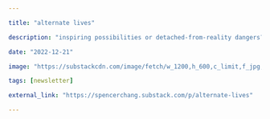 ```yaml
---

title: "alternate lives"

description: "inspiring possibilities or detached-from-reality dangers?"

date: "2022-12-21"

image: "https://substackcdn.com/image/fetch/w_1200,h_600,c_limit,f_jpg,q_auto:good,fl_progressive:steep/https%3A%2F%2Fbucketeer-e05bbc84-baa3-437e-9518-adb32be77984.s3.amazonaws.com%2Fpublic%2Fimages%2Fdb56bfe1-c4fb-4e69-afcd-e59fd76f158d_1100x752.png"

tags: [newsletter]

external_link: "https://spencerchang.substack.com/p/alternate-lives"

---
```

